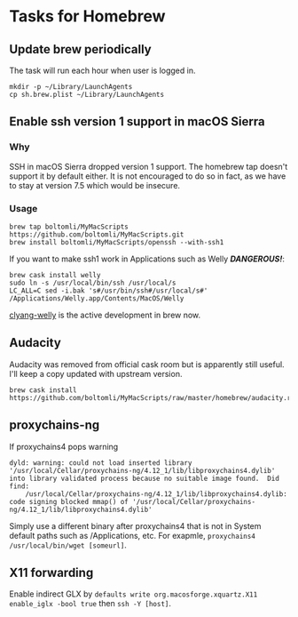 # Tasks for Homebrew

## Update brew periodically

The task will run each hour when user is logged in.

```shell
mkdir -p ~/Library/LaunchAgents
cp sh.brew.plist ~/Library/LaunchAgents
```

## Enable ssh version 1 support in macOS Sierra

### Why

SSH in macOS Sierra dropped version 1 support. The homebrew tap doesn't support it by default either. It is not encouraged to do so in fact, as we have to stay at version 7.5 which would be insecure.

### Usage

```shell
brew tap boltomli/MyMacScripts https://github.com/boltomli/MyMacScripts.git
brew install boltomli/MyMacScripts/openssh --with-ssh1
```

If you want to make ssh1 work in Applications such as Welly ***DANGEROUS!***:

```shell
brew cask install welly
sudo ln -s /usr/local/bin/ssh /usr/local/s
LC_ALL=C sed -i.bak 's#/usr/bin/ssh#/usr/local/s#' /Applications/Welly.app/Contents/MacOS/Welly
```

[clyang-welly](https://github.com/clyang/welly) is the active development in brew now.

## Audacity

Audacity was removed from official cask room but is apparently still useful. I'll keep a copy updated with upstream version.

```shell
brew cask install https://github.com/boltomli/MyMacScripts/raw/master/homebrew/audacity.rb
```

## proxychains-ng

If proxychains4 pops warning

```text
dyld: warning: could not load inserted library '/usr/local/Cellar/proxychains-ng/4.12_1/lib/libproxychains4.dylib' into library validated process because no suitable image found.  Did find:
    /usr/local/Cellar/proxychains-ng/4.12_1/lib/libproxychains4.dylib: code signing blocked mmap() of '/usr/local/Cellar/proxychains-ng/4.12_1/lib/libproxychains4.dylib'
```

Simply use a different binary after proxychains4 that is not in System default paths such as /Applications, etc. For exapmle, `proxychains4 /usr/local/bin/wget [someurl]`.

## X11 forwarding

Enable indirect GLX by `defaults write org.macosforge.xquartz.X11 enable_iglx -bool true` then `ssh -Y [host]`.
